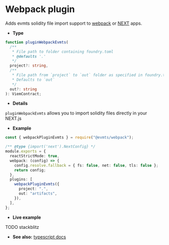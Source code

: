 # Webpack plugin

Adds evmts solidity file import support to [webpack](https://webpack.js.org/) or [NEXT](https://nextjs.org/) apps.

- **Type**

```ts
function pluginWebpackEvmts(
  /**
   * File path to folder containing foundry.toml
   * @defaults '.'
   */
  project?: string,
  /**
   * File path from `project` to `out` folder as specified in foundry.toml
   * Defaults to `out`
   */
  out?: string
): ViemContract;
```

- **Details**

`pluginWebpackEvmts` allows you to import solidity files directly in your NEXT.js

- **Example**

```ts [example.ts]
const { webpackPluginEvmts } = require("@evmts/webpack");

/** @type {import('next').NextConfig} */
module.exports = {
  reactStrictMode: true,
  webpack: (config) => {
    config.resolve.fallback = { fs: false, net: false, tls: false };
    return config;
  },
  plugins: [
    webpackPluginEvmts({
      project: ".",
      out: "artifacts",
    }),
  ],
};
```

- **Live example**

TODO stackblitz

- **See also:** [typescript docs](./typescript.md)

